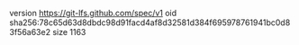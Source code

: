 version https://git-lfs.github.com/spec/v1
oid sha256:78c65d63d8dbdc98d91facd4af8d32581d384f695978761941bc0d83f56a63e2
size 1163
